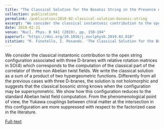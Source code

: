 ```yaml
---
title: "The Classical Solution for the Bosonic String in the Presence of three D-branes Rotated by Arbitrary SO(4) Elements"
collection: publications
permalink: /publication/2019-02-classical-solution-bosonic-string
excerpt: "We consider the classical instantonic contribution to the open string configuration associated with three D-branes with relative rotation matrices in SO(4)."
date: 2019-02-21
venue: "Nucl. Phys. B 941 (2019), pp. 158-194"
paperurl: "https://doi.org/10.1016/j.nuclphysb.2019.02.010"
citation: "R. Finotello, I. Pesando. 'The Classical Solution for the Bosonic String in the Presence of three D-branes Rotated by Arbitrary SO(4) Elements'. Nucl. Phys. B 941 (2019), pp. 158-194."
---
```

We consider the classical instantonic contribution to the open string configuration associated with three D-branes with relative rotation matrices in $\mathrm{SO}(4)$ which corresponds to the computation of the classical part of the correlator of three non Abelian twist fields. We write the classical solution as a sum of a product of two hypergeometric functions. Differently from all the previous cases with three D-branes, the solution is not holomorphic and suggests that the classical bosonic string knows when the configuration may be supersymmetric. We show how this configuration reduces to the standard Abelian twist field computation. From the phenomenological point of view, the Yukawa couplings between chiral matter at the intersection in this configuration are more suppressed with respect to the factorized case in the literature.

[Full-text](https://arxiv.org/abs/1812.04643)
